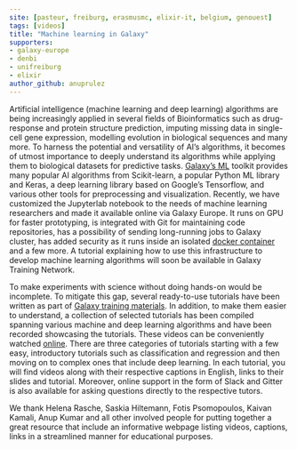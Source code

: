 ```yaml
---
site: [pasteur, freiburg, erasmusmc, elixir-it, belgium, genouest]
tags: [videos]
title: "Machine learning in Galaxy" 
supporters:
- galaxy-europe
- denbi
- unifreiburg
- elixir
author_github: anuprulez
---
```


Artificial intelligence (machine learning and deep learning) algorithms are being increasingly applied in several fields of Bioinformatics such as drug-response 
and protein structure prediction, imputing missing data in single-cell gene expression, modelling evolution in biological sequences and many more. To harness the potential and versatility of AI’s algorithms, it becomes of utmost importance to deeply understand its algorithms while applying them to biological datasets for predictive tasks. [Galaxy’s ML](https://doi.org/10.1371/journal.pcbi.1009014) toolkit provides many popular AI algorithms from Scikit-learn, a popular Python ML library and Keras, a deep learning library based on Google’s Tensorflow, and various other tools for preprocessing and visualization. Recently, we have customized the Jupyterlab notebook to the needs of machine learning researchers and made it available online via Galaxy Europe. It runs on GPU for faster prototyping, is integrated with Git for maintaining code repositories, has a possibility of sending long-running jobs to Galaxy cluster, has added security as it runs inside an isolated [docker container](https://github.com/anuprulez/ml-jupyter-notebook) and a few more. A tutorial explaining how to use this infrastructure to develop machine learning algorithms will soon be available in Galaxy Training Network.

To make experiments with science without doing hands-on would be incomplete. To mitigate this gap, several ready-to-use tutorials have been written as part of [Galaxy training materials](https://training.galaxyproject.org/). In addition, to make them easier to understand, a collection of selected tutorials has been compiled spanning various machine and deep learning algorithms and have been recorded showcasing the tutorials. These videos can be conveniently watched [online](https://gallantries.github.io/video-library/modules/machine-learning). There are three categories of tutorials starting with a few easy, introductory tutorials such as classification and regression and then moving on to complex ones that include deep learning. In each tutorial, you will find videos along with their respective captions in English, links to their slides and tutorial. Moreover, online support in the form of Slack and Gitter is also available for asking questions directly to the respective tutors.

We thank Helena Rasche, Saskia Hiltemann, Fotis Psomopoulos, Kaivan Kamali, Anup Kumar and all other involved people for putting together a great resource that include an informative webpage listing videos, captions, links in a streamlined manner for educational purposes.
